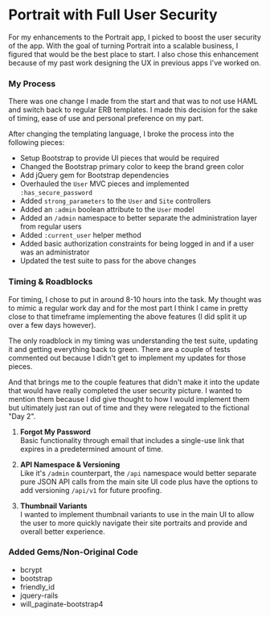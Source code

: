 # Portrait with Full User Security

For my enhancements to the Portrait app, I picked to boost the user security of the app. With the goal of turning Portrait into a scalable business, I figured that would be the best place to start. I also chose this enhancement because of my past work designing the UX in previous apps I've worked on.

### My Process

There was one change I made from the start and that was to not use HAML and switch back to regular ERB templates. I made this decision for the sake of timing, ease of use and personal preference on my part.

After changing the templating language, I broke the process into the following pieces:

* Setup Bootstrap to provide UI pieces that would be required
* Changed the Bootstrap primary color to keep the brand green color
* Add jQuery gem for Bootstrap dependencies
* Overhauled the `User` MVC pieces and implemented `:has_secure_password`
* Added `strong_parameters` to the `User` and `Site` controllers
* Added an `:admin` boolean attribute to the `User` model
* Added an `/admin` namespace to better separate the administration layer from regular users
* Added `:current_user` helper method
* Added basic authorization constraints for being logged in and if a user was an administrator
* Updated the test suite to pass for the above changes

### Timing & Roadblocks

For timing, I chose to put in around 8-10 hours into the task. My thought was to mimic a regular work day and for the most part I think I came in pretty close to that timeframe implementing the above features (I did split it up over a few days however).

The only roadblock in my timing was understanding the test suite, updating it and getting everything back to green. There are a couple of tests commented out because I didn't get to implement my updates for those pieces.

And that brings me to the couple features that didn't make it into the update that would have really completed the user security picture. I wanted to mention them because I did give thought to how I would implement them but ultimately just ran out of time and they were relegated to the fictional "Day 2".

1. **Forgot My Password**\
Basic functionality through email that includes a single-use link that expires in a predetermined amount of time.

2. **API Namespace & Versioning**\
Like it's `/admin` counterpart, the `/api` namespace would better separate pure JSON API calls from the main site UI code plus have the options to add versioning `/api/v1` for future proofing.

3. **Thumbnail Variants**\
I wanted to implement thumbnail variants to use in the main UI to allow the user to more quickly navigate their site portraits and provide and overall better experience.

### Added Gems/Non-Original Code

* bcrypt
* bootstrap
* friendly_id
* jquery-rails
* will_paginate-bootstrap4
